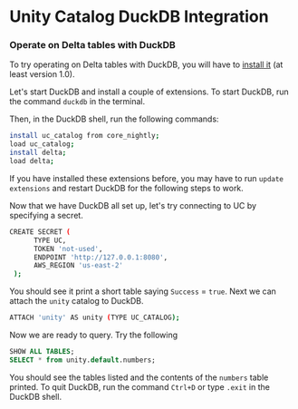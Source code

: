 # Unity Catalog DuckDB Integration

### Operate on Delta tables with DuckDB

To try operating on Delta tables with DuckDB, you will have to [install it](https://duckdb.org/docs/installation/) (at least version 1.0).

Let's start DuckDB and install a couple of extensions. To start DuckDB, run the command `duckdb` in the terminal.

Then, in the DuckDB shell, run the following commands:

```sh
install uc_catalog from core_nightly;
load uc_catalog;
install delta;
load delta;
```

If you have installed these extensions before, you may have to run `update extensions` and restart DuckDB
for the following steps to work.

Now that we have DuckDB all set up, let's try connecting to UC by specifying a secret.

```sh
CREATE SECRET (
      TYPE UC,
      TOKEN 'not-used',
      ENDPOINT 'http://127.0.0.1:8080',
      AWS_REGION 'us-east-2'
 );
```

You should see it print a short table saying `Success` = `true`. Next we can attach the `unity` catalog to DuckDB.

```sh
ATTACH 'unity' AS unity (TYPE UC_CATALOG);
```

Now we are ready to query. Try the following

```sql
SHOW ALL TABLES;
SELECT * from unity.default.numbers;
```

You should see the tables listed and the contents of the `numbers` table printed.
To quit DuckDB, run the command `Ctrl+D` or type `.exit` in the DuckDB shell.

